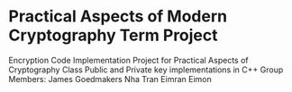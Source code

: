 # Practical Aspects of Modern Cryptography Term Project
Encryption Code Implementation Project for Practical Aspects of Cryptography Class
Public and Private key implementations in C++
Group Members:
James Goedmakers
Nha Tran
Eimran Eimon
